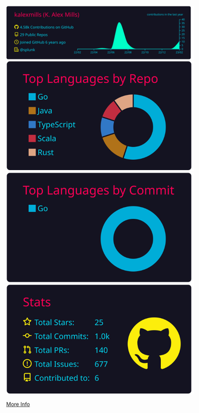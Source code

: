 

[![](./profile-summary-card-output/2077/0-profile-details.svg)](https://github.com/vn7n24fzkq/github-profile-summary-cards)
[![](./profile-summary-card-output/2077/1-repos-per-language.svg)](https://github.com/vn7n24fzkq/github-profile-summary-cards)
[![](./profile-summary-card-output/2077/2-most-commit-language.svg)](https://github.com/vn7n24fzkq/github-profile-summary-cards)
[![](./profile-summary-card-output/2077/3-stats.svg)](https://github.com/vn7n24fzkq/github-profile-summary-cards)

[More Info](https://github.com/vn7n24fzkq/github-profile-summary-cards)
